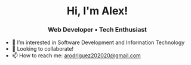 <div align="center"><h1>Hi, I'm Alex! </h1>
  <h3>Web Developer • Tech Enthusiast</h3>
</div>


- 👀  I’m interested in Software Development and Information Technology
- 💞️  Looking to collaborate!
- 📫  How to reach me: arodriguez202020@gmail.com

<!---
alexrrodriguez/alexrrodriguez is a ✨ special ✨ repository because its `README.md` (this file) appears on your GitHub profile.
You can click the Preview link to take a look at your changes.
--->

